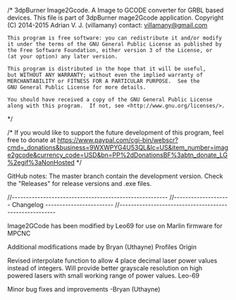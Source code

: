 /*	3dpBurner Image2Gcode. A Image to GCODE converter for GRBL based devices.
    This file is part of 3dpBurner mage2Gcode application.
    Copyright (C) 2014-2015  Adrian V. J. (villamany) contact: villamany@gmail.com

    This program is free software: you can redistribute it and/or modify
    it under the terms of the GNU General Public License as published by
    the Free Software Foundation, either version 3 of the License, or
    (at your option) any later version.

    This program is distributed in the hope that it will be useful,
    but WITHOUT ANY WARRANTY; without even the implied warranty of
    MERCHANTABILITY or FITNESS FOR A PARTICULAR PURPOSE.  See the
    GNU General Public License for more details.

    You should have received a copy of the GNU General Public License
    along with this program.  If not, see <http://www.gnu.org/licenses/>.
*/

/*
If you would like to support the future development of this program, feel free to donate at https://www.paypal.com/cgi-bin/webscr?cmd=_donations&business=9WXWPYG4U53QL&lc=US&item_number=image2gcode&currency_code=USD&bn=PP%2dDonationsBF%3abtn_donate_LG%2egif%3aNonHosted
*/

GitHub notes:
The master branch contain the development version.
Check the "Releases" for release versions and .exe files.

//-------------------------------------------------------
//-------------------- Changelog ------------------------
//-------------------------------------------------------

Image2GCode has been modified by Leo69 for use on Marlin firmware for MPCNC

Additional modifications made by Bryan (Uthayne)
    Profiles
    Origin
    
Revised interpolate function to allow 4 place decimal laser power values instead of integers. Will provide better grayscale resolution on high powered lasers with small working range of power values. Leo-69

Minor bug fixes and improvements -Bryan (Uthayne)
